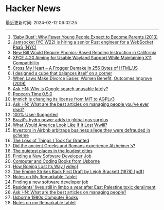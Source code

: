 # Hacker News

最近更新时间: 2024-02-12 06:02:25

--- 
1. ['Baby Bust': Why Fewer Young People Expect to Become Parents (2013)](https://knowledge.wharton.upenn.edu/article/stew-friedman-new-work-family-choices-men-women/) 
2. [Jamsocket (YC W22) is hiring a senior Rust engineer for a WebSocket PaaS (NYC)](https://jamsocket.com/blog/senior-rust-engineer) 
3. [New Bill Would Require Phonics-Based Reading Instruction in California](https://timesofsandiego.com/education/2024/02/10/new-bill-would-require-phonics-based-reading-instruction-in-california/) 
4. [XFCE 4.20 Aiming for Usable Wayland Support While Maintaining X11 Compatibility](https://www.phoronix.com/news/Xfce-4.20-Wayland-Roadmap) 
5. [Cross My Heart – A Frogger Demake in 256 Bytes of HTML/JS](https://killedbyapixel.github.io/TinyCode/games/CrossMyHeart/) 
6. [I designed a cube that balances itself on a corner](https://willempennings.nl/balancing-cube/) 
7. [When Laws Make Divorce Easier, Women Benefit, Outcomes Improve (2019)](https://www.census.gov/library/stories/2019/12/the-upside-of-divorce.html) 
8. [Ask HN: Why is Google search unusable lately?](https://news.ycombinator.com/item?id=39337118) 
9. [Popcorn Time 0.5.0](https://github.com/popcorn-official/popcorn-desktop/releases/tag/v0.5.0) 
10. [Immich is changing its license from MIT to AGPLv3](https://github.com/immich-app/immich/discussions/7023) 
11. [Ask HN: What are the best articles on managing people you've ever read?](https://news.ycombinator.com/item?id=39336840) 
12. [100% User-Supported](https://stephango.com/vcware) 
13. [Brazil's hydro power adds to global gas surplus](https://www.reuters.com/markets/commodities/brazils-hydro-power-adds-global-gas-surplus-kemp-2024-02-09/) 
14. [What Would America Look Like If It Lost Wwiii?](https://www.bloomberg.com/opinion/articles/2024-02-11/what-would-america-look-like-if-it-lost-world-war-iii) 
15. [Investors in Airbnb arbitrage business allege they were defrauded in scheme](https://www.cnbc.com/2024/02/11/investors-in-airbnb-arbitrage-business-allege-they-were-defrauded.html) 
16. [The Loss of Things I Took for Granted](https://slate.com/human-interest/2024/02/literacy-crisis-reading-comprehension-college.html) 
17. [Did the ancient Greeks and Romans experience Alzheimer's?](https://today.usc.edu/alzheimers-in-history-did-the-ancient-greeks-and-romans-experience-dementia/) 
18. [The quietest places in the loudest cities](https://earth.fm/the-quietest-places-in-the-worlds-loudest-cities/) 
19. [Finding a New Software Developer Job](https://henrikwarne.com/2024/02/11/finding-a-new-software-developer-job/) 
20. [Computer and Coding Books from Usborne](https://usborne.com/us/books/computer-and-coding-books) 
21. [How Boeing Lost Its Way [video]](https://nebula.tv/videos/wendover-how-boeing-lost-its-way) 
22. [The Empire Strikes Back First Draft by Leigh Brackett (1978) [pdf]](https://starwarz.com/tbone/wp-content/uploads/Star-Wars-Sequel-Brackett.pdf) 
23. [Notes on My Remarkable Tablet](https://tomcritchlow.com/2024/02/09/remarkable-notes/) 
24. [Finding a new software developer job](https://henrikwarne.com/2024/02/11/finding-a-new-software-developer-job/) 
25. [Residents' lives still in limbo a year after East Palestine toxic derailment](https://www.theguardian.com/us-news/2024/feb/03/east-palestine-train-derailment-pollution-update-ohio) 
26. [Ask HN: What are the best articles on managing people?](https://news.ycombinator.com/item?id=39336840) 
27. [Usborne 1980s Computer Books](https://usborne.com/us/books/computer-and-coding-books) 
28. [Notes on my Remarkable tablet](https://tomcritchlow.com/2024/02/09/remarkable-notes/) 

